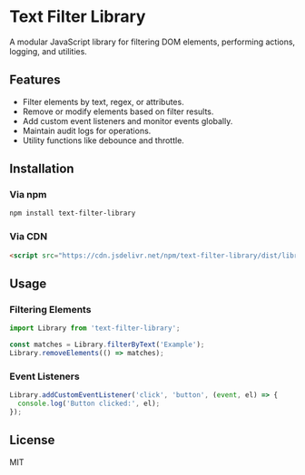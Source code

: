 
# Text Filter Library

A modular JavaScript library for filtering DOM elements, performing actions, logging, and utilities.

## Features
- Filter elements by text, regex, or attributes.
- Remove or modify elements based on filter results.
- Add custom event listeners and monitor events globally.
- Maintain audit logs for operations.
- Utility functions like debounce and throttle.

## Installation

### Via npm
```bash
npm install text-filter-library
```

### Via CDN
```html
<script src="https://cdn.jsdelivr.net/npm/text-filter-library/dist/library.min.js"></script>
```

## Usage

### Filtering Elements
```javascript
import Library from 'text-filter-library';

const matches = Library.filterByText('Example');
Library.removeElements(() => matches);
```

### Event Listeners
```javascript
Library.addCustomEventListener('click', 'button', (event, el) => {
  console.log('Button clicked:', el);
});
```

## License
MIT
